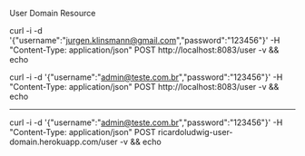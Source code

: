 User Domain Resource

curl -i -d '{"username":"jurgen.klinsmann@gmail.com","password":"123456"}' -H "Content-Type: application/json" POST http://localhost:8083/user -v && echo

curl -i -d '{"username":"admin@teste.com.br","password":"123456"}' -H "Content-Type: application/json" POST http://localhost:8083/user -v && echo

----

curl -i -d '{"username":"admin@teste.com.br","password":"123456"}' -H "Content-Type: application/json" POST ricardoludwig-user-domain.herokuapp.com/user -v && echo

